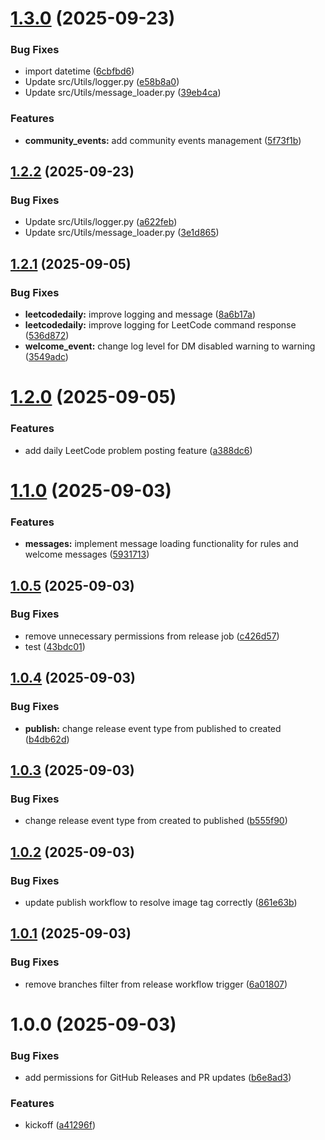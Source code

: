# [1.3.0](https://github.com/craft-code-club/craft-code-club-discord-bot/compare/v1.2.2...v1.3.0) (2025-09-23)


### Bug Fixes

* import datetime ([6cbfbd6](https://github.com/craft-code-club/craft-code-club-discord-bot/commit/6cbfbd689a790782455e194d1f5cdfa634de05e7))
* Update src/Utils/logger.py ([e58b8a0](https://github.com/craft-code-club/craft-code-club-discord-bot/commit/e58b8a0f39098ae2d5c0ef395faff4febad971b4))
* Update src/Utils/message_loader.py ([39eb4ca](https://github.com/craft-code-club/craft-code-club-discord-bot/commit/39eb4ca5961df89e8293af1eb2bff37dde88d3d0))


### Features

* **community_events:** add community events management ([5f73f1b](https://github.com/craft-code-club/craft-code-club-discord-bot/commit/5f73f1b1d8a3f7fc864e464c35530a2eeca6498d))

## [1.2.2](https://github.com/craft-code-club/craft-code-club-discord-bot/compare/v1.2.1...v1.2.2) (2025-09-23)


### Bug Fixes

* Update src/Utils/logger.py ([a622feb](https://github.com/craft-code-club/craft-code-club-discord-bot/commit/a622feb293bb88b04f46876882a9ea3fb41f4b4d))
* Update src/Utils/message_loader.py ([3e1d865](https://github.com/craft-code-club/craft-code-club-discord-bot/commit/3e1d8655f324d53b40b60efe6cb9c56aa8bd4e5a))

## [1.2.1](https://github.com/craft-code-club/craft-code-club-discord-bot/compare/v1.2.0...v1.2.1) (2025-09-05)


### Bug Fixes

* **leetcodedaily:** improve logging and message ([8a6b17a](https://github.com/craft-code-club/craft-code-club-discord-bot/commit/8a6b17a91bfd004aba4bc764955fcb14724172df))
* **leetcodedaily:** improve logging for LeetCode command response ([536d872](https://github.com/craft-code-club/craft-code-club-discord-bot/commit/536d8723d912b201726b5a78f7342397e92713c5))
* **welcome_event:** change log level for DM disabled warning to warning ([3549adc](https://github.com/craft-code-club/craft-code-club-discord-bot/commit/3549adc01b73603e7b4e8d491424a7fa45fcd280))

# [1.2.0](https://github.com/craft-code-club/craft-code-club-discord-bot/compare/v1.1.0...v1.2.0) (2025-09-05)


### Features

* add daily LeetCode problem posting feature ([a388dc6](https://github.com/craft-code-club/craft-code-club-discord-bot/commit/a388dc64e7fd9965f5a6815c5b48010266b44ba4))

# [1.1.0](https://github.com/craft-code-club/craft-code-club-discord-bot/compare/v1.0.5...v1.1.0) (2025-09-03)


### Features

* **messages:** implement message loading functionality for rules and welcome messages ([5931713](https://github.com/craft-code-club/craft-code-club-discord-bot/commit/59317132ef5ef856dbc4cbd37f08bbfa9fcd6cb8))

## [1.0.5](https://github.com/craft-code-club/craft-code-club-discord-bot/compare/v1.0.4...v1.0.5) (2025-09-03)


### Bug Fixes

* remove unnecessary permissions from release job ([c426d57](https://github.com/craft-code-club/craft-code-club-discord-bot/commit/c426d570886efe78a55402bd9b66ba6cbfcb98e6))
* test ([43bdc01](https://github.com/craft-code-club/craft-code-club-discord-bot/commit/43bdc019feae8958314cbb2aa0f9818ae0dc4be0))

## [1.0.4](https://github.com/craft-code-club/craft-code-club-discord-bot/compare/v1.0.3...v1.0.4) (2025-09-03)


### Bug Fixes

* **publish:** change release event type from published to created ([b4db62d](https://github.com/craft-code-club/craft-code-club-discord-bot/commit/b4db62dc49a88cca3db1a257a36add3f2ba4a5dd))

## [1.0.3](https://github.com/craft-code-club/craft-code-club-discord-bot/compare/v1.0.2...v1.0.3) (2025-09-03)


### Bug Fixes

* change release event type from created to published ([b555f90](https://github.com/craft-code-club/craft-code-club-discord-bot/commit/b555f90ffc0443208695811c16e6c475cad3b332))

## [1.0.2](https://github.com/craft-code-club/craft-code-club-discord-bot/compare/v1.0.1...v1.0.2) (2025-09-03)


### Bug Fixes

* update publish workflow to resolve image tag correctly ([861e63b](https://github.com/craft-code-club/craft-code-club-discord-bot/commit/861e63b6fd06c42c6b7401120ca93303bfee553f))

## [1.0.1](https://github.com/craft-code-club/craft-code-club-discord-bot/compare/v1.0.0...v1.0.1) (2025-09-03)


### Bug Fixes

* remove branches filter from release workflow trigger ([6a01807](https://github.com/craft-code-club/craft-code-club-discord-bot/commit/6a01807fd316e4c74b2037e9b0a4b6a5aa50b5f3))

# 1.0.0 (2025-09-03)


### Bug Fixes

* add permissions for GitHub Releases and PR updates ([b6e8ad3](https://github.com/craft-code-club/craft-code-club-discord-bot/commit/b6e8ad3ca9e87423673313f5bd96bf4c83905a41))


### Features

* kickoff ([a41296f](https://github.com/craft-code-club/craft-code-club-discord-bot/commit/a41296f8460433c29fef55df0f9a98c19e41079d))
